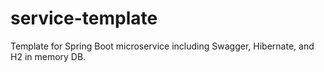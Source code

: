 # service-template
Template for Spring Boot microservice including Swagger, Hibernate, and H2 in memory DB.

